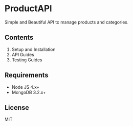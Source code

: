 # ProductAPI
Simple and Beautiful API to manage products and categories.

## Contents
1. Setup and Installation
2. API Guides
3. Testing Guides

## Requirements
* Node JS 4.x+
* MongoDB 3.2.x+

## License
MIT

